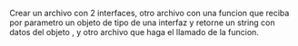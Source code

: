 Crear un archivo con 2 interfaces, otro archivo con una funcion que reciba por parametro un objeto de tipo de una interfaz y retorne un string con datos del objeto , y otro archivo que haga el llamado de la funcion.